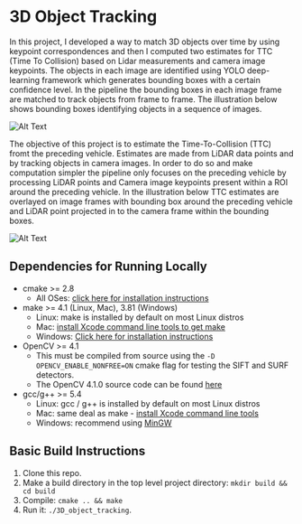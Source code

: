 # 3D Object Tracking

In this project, I developed a way to match 3D objects over time by using keypoint correspondences and then I computed two estimates for TTC (Time To Collision) based on Lidar measurements and camera image keypoints. The objects in each image are identified using YOLO deep-learning framework which generates bounding boxes with a certain confidence level. In the pipeline the bounding boxes in each image frame are matched to track objects from frame to frame. The illustration below shows bounding boxes identifying objects in a sequence of images.

![Alt Text](https://media.giphy.com/media/EfT9Da1keQ2CwKBXjs/giphy.gif)

The objective of this project is to estimate the Time-To-Collision (TTC) fromt the preceding vehicle. Estimates are made from LiDAR data points and by tracking objects in camera images. In order to do so and make computation simpler the pipeline only focuses on the preceding vehicle by processing LiDAR points and Camera image keypoints present within a ROI around the preceding vehicle. In the illustration below TTC estimates are overlayed on image frames with bounding box around the preceding vehicle and LiDAR point projected in to the camera frame within the bounding boxes.

![Alt Text](https://media.giphy.com/media/APzLCb6rjOgc8ssqUZ/giphy.gif)

## Dependencies for Running Locally
* cmake >= 2.8
  * All OSes: [click here for installation instructions](https://cmake.org/install/)
* make >= 4.1 (Linux, Mac), 3.81 (Windows)
  * Linux: make is installed by default on most Linux distros
  * Mac: [install Xcode command line tools to get make](https://developer.apple.com/xcode/features/)
  * Windows: [Click here for installation instructions](http://gnuwin32.sourceforge.net/packages/make.htm)
* OpenCV >= 4.1
  * This must be compiled from source using the `-D OPENCV_ENABLE_NONFREE=ON` cmake flag for testing the SIFT and SURF detectors.
  * The OpenCV 4.1.0 source code can be found [here](https://github.com/opencv/opencv/tree/4.1.0)
* gcc/g++ >= 5.4
  * Linux: gcc / g++ is installed by default on most Linux distros
  * Mac: same deal as make - [install Xcode command line tools](https://developer.apple.com/xcode/features/)
  * Windows: recommend using [MinGW](http://www.mingw.org/)

## Basic Build Instructions

1. Clone this repo.
2. Make a build directory in the top level project directory: `mkdir build && cd build`
3. Compile: `cmake .. && make`
4. Run it: `./3D_object_tracking`.
